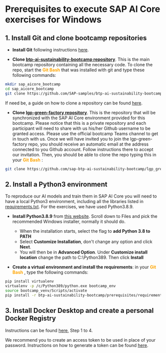 # Prerequisites to execute SAP AI Core exercises for Windows

##  1. Install Git and clone bootcamp repositories
*	**Install Git** following instructions [here](https://github.com/git-guides/install-git).

*	**Clone [btp-ai-sustainability-bootcamp repository](https://github.com/SAP-samples/btp-ai-sustainability-bootcamp)**. This is the main bootcamp repository containing all the necessary code. To clone the repo, start the <span style="color:orange">**Git Bash** </span> that was installed with git and type these following commands:
```sh
mkdir sap_aicore_bootcamp
cd sap_aicore_bootcamp
git clone https://github.com/SAP-samples/btp-ai-sustainability-bootcamp.git
```
If need be, a guide on how to clone a repository can be found [here]( https://docs.github.com/en/repositories/creating-and-managing-repositories/cloning-a-repository).

*	**Clone [lgp-green-factory repository](https://github.com/sap-btp-ai-sustainability-bootcamp)**. This is the repository that will be synchronized with the SAP AI Core environment provided for this bootcamp. Please notice that this is a private repository and each participant will need to share with us his/her Github username to be granted access. Please use the official bootcamp Teams channel to get in touch with us. Once we will have invited you to join the lgp-green-factory repo, you should receive an automatic email at the address connected to you Github account. Follow instructions there to accept our invitation. Then, you should be able to clone the repo typing this in your <span style="color:orange">**Git Bash** </span>:
```sh
git clone https://github.com/sap-btp-ai-sustainability-bootcamp/lgp_green_factory.git
```

## 2. Install a Python3 environment

To reproduce our AI models and train them in SAP AI Core you will need to have a local Python3 environment, including all the libraries listed in [requirements.txt](requirements.txt). For the exercises, we have used Python3.8.9.

* **Install Python3.8.9** from [this website](https://www.python.org/downloads/release/python-389/). Scroll down to Files and pick the recommended Windows installer, normally it should do.
  * When the installation starts, select the flag to **add Python 3.8 to PATH**
  * Select **Customize Installation**, don't change any option and click **Next**.
  * You will then be in **Advanced Option**. Under **Customize install location** change the path to C:\Python389. Then click **Install**


* **Create a virtual environment and install the requirements**: in your <span style="color:orange">**Git Bash** </span>, type the following commands:
```sh
pip install virtualenv
virtualenv -p /c/Python389/python.exe bootcamp_env
source bootcamp_venv/Scripts/activate
pip install -r btp-ai-sustainability-bootcamp/prerequisites/requirements.txt
```

## 3. Install Docker Desktop and create a personal Docker Registry
Instructions can be found [here](https://docs.docker.com/docker-hub/), Step 1 to 4.

 We recommend you to create an access token to be used in place of your password. Instructions on how to generate a token can be found [here](https://docs.docker.com/docker-hub/access-tokens/#create-an-access-token).
